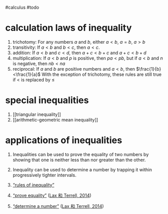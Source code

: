 #calculus  #todo 



# calculation laws of inequality 
1. trichotomy: For any numbers $a$ and $b$, either $a<b$, $a=b$, $a>b$
2. transitivity: If $a<b$ and $b<c$, then $a<c$. 
3. addition: If $a<b$ and $c<d$, then $a+c<b+c$ and $a+c<b+d$ 
4. multiplication: If $a<b$ and $p$ is positive, then $pa<pb$, but if $a<b$ and $n$ is negative, then $nb < na$ 
5. reciprocal: If $a$ and $b$ are positive numbers and $a<b$, then $\frac{1}{b}<\frac{1}{a}$ 
With the exception of trichotomy, these rules are still true if $<$ is replaced by $\leq$ 
# special inequalities 
1. [[triangular inequality]]
2. [[arithmetic-geometric mean inequality]]
# applications of inequalities 
1. Inequalities can be used to prove the equality of two numbers by showing that one is neither less than nor greater than the other.
2. Inequality can be used to determine a number by trapping it within progressively tighter intervals. 





1. <span class="highlight" data-annotation="%7B%22attachmentURI%22%3A%22http%3A%2F%2Fzotero.org%2Fusers%2F9667514%2Fitems%2FYL3VT4CZ%22%2C%22annotationKey%22%3A%228SQNNH5D%22%2C%22color%22%3A%22%23ffd400%22%2C%22pageLabel%22%3A%223%22%2C%22position%22%3A%7B%22pageIndex%22%3A15%2C%22rects%22%3A%5B%5B71.387%2C182.459%2C345.843%2C192.422%5D%5D%7D%2C%22citationItem%22%3A%7B%22uris%22%3A%5B%22http%3A%2F%2Fzotero.org%2Fusers%2F9667514%2Fitems%2FT6IUTL24%22%5D%2C%22locator%22%3A%223%22%7D%7D" ztype="zhighlight"><a href="zotero://open-pdf/library/items/YL3VT4CZ?page=16&#x26;annotation=8SQNNH5D">“rules of inequality”</a></span>
2. <span class="highlight" data-annotation="%7B%22attachmentURI%22%3A%22http%3A%2F%2Fzotero.org%2Fusers%2F9667514%2Fitems%2FYL3VT4CZ%22%2C%22annotationKey%22%3A%22A9NKD4K7%22%2C%22color%22%3A%22%23ffd400%22%2C%22pageLabel%22%3A%221%22%2C%22position%22%3A%7B%22rects%22%3A%5B%5B91.72%2C305.308%2C385.297%2C314.434%5D%2C%5B54.01%2C293.428%2C276.635%2C302.554%5D%5D%2C%22pageIndex%22%3A13%7D%2C%22citationItem%22%3A%7B%22uris%22%3A%5B%22http%3A%2F%2Fzotero.org%2Fusers%2F9667514%2Fitems%2FT6IUTL24%22%5D%2C%22locator%22%3A%221%22%7D%7D" ztype="zhighlight"><a href="zotero://open-pdf/library/items/YL3VT4CZ?page=14&#x26;annotation=A9NKD4K7">“prove equality”</a></span> <span class="citation" data-citation="%7B%22citationItems%22%3A%5B%7B%22uris%22%3A%5B%22http%3A%2F%2Fzotero.org%2Fusers%2F9667514%2Fitems%2FT6IUTL24%22%5D%7D%5D%2C%22properties%22%3A%7B%7D%7D" ztype="zcitation">(<span class="citation-item"><a href="zotero://select/library/items/T6IUTL24">Lax 和 Terrell, 2014</a></span>)</span>
3. <span class="highlight" data-annotation="%7B%22attachmentURI%22%3A%22http%3A%2F%2Fzotero.org%2Fusers%2F9667514%2Fitems%2FYL3VT4CZ%22%2C%22annotationKey%22%3A%225X8SPKLB%22%2C%22color%22%3A%22%23ffd400%22%2C%22pageLabel%22%3A%223%22%2C%22position%22%3A%7B%22pageIndex%22%3A15%2C%22rects%22%3A%5B%5B340.643%2C510.148%2C385.201%2C519.274%5D%2C%5B54.15%2C498.268%2C363.372%2C507.394%5D%5D%7D%2C%22citationItem%22%3A%7B%22uris%22%3A%5B%22http%3A%2F%2Fzotero.org%2Fusers%2F9667514%2Fitems%2FT6IUTL24%22%5D%2C%22locator%22%3A%223%22%7D%7D" ztype="zhighlight"><a href="zotero://open-pdf/library/items/YL3VT4CZ?page=16&#x26;annotation=5X8SPKLB">“determine a number”</a></span> <span class="citation" data-citation="%7B%22citationItems%22%3A%5B%7B%22uris%22%3A%5B%22http%3A%2F%2Fzotero.org%2Fusers%2F9667514%2Fitems%2FT6IUTL24%22%5D%7D%5D%2C%22properties%22%3A%7B%7D%7D" ztype="zcitation">(<span class="citation-item"><a href="zotero://select/library/items/T6IUTL24">Lax 和 Terrell, 2014</a></span>)</span>
